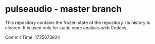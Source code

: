 # pulseaudio - master branch

This repository contains the frozen state of the repository.
Its history is cleared. It is used only for static code
analysis with Codacy.

Commit Time: 1725673924
